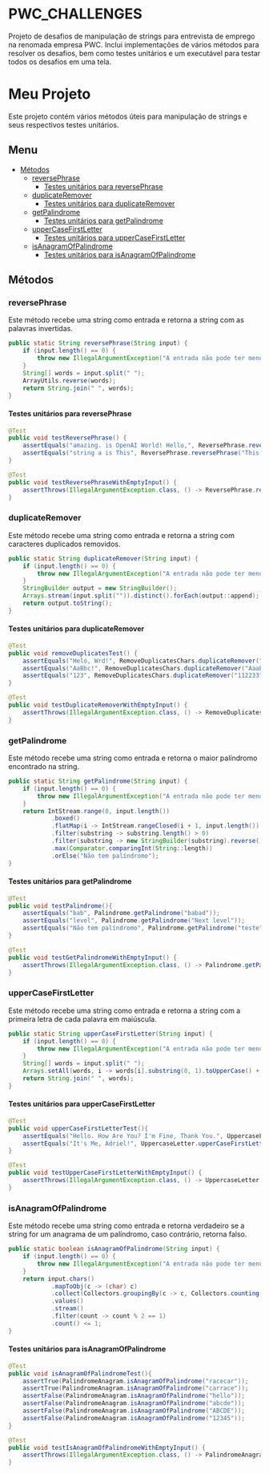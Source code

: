 # PWC_CHALLENGES
Projeto de desafios de manipulação de strings para entrevista de emprego na renomada empresa PWC. Inclui implementações de vários métodos para resolver os desafios, bem como testes unitários e um executável para testar todos os desafios em uma tela.


# Meu Projeto

Este projeto contém vários métodos úteis para manipulação de strings e seus respectivos testes unitários.

## Menu

- [Métodos](#métodos)
  - [reversePhrase](#reversephrase)
    - [Testes unitários para reversePhrase](#testes-unitários-para-reversephrase)
  - [duplicateRemover](#duplicateremover)
    - [Testes unitários para duplicateRemover](#testes-unitários-para-duplicateremover)
  - [getPalindrome](#getpalindrome)
    - [Testes unitários para getPalindrome](#testes-unitários-para-getpalindrome)
  - [upperCaseFirstLetter](#uppercasefirstletter)
    - [Testes unitários para upperCaseFirstLetter](#testes-unitários-para-uppercasefirstletter)
  - [isAnagramOfPalindrome](#isanagramofpalindrome)
    - [Testes unitários para isAnagramOfPalindrome](#testes-unitários-para-isanagramofpalindrome)

## Métodos

### reversePhrase

Este método recebe uma string como entrada e retorna a string com as palavras invertidas.

```java
public static String reversePhrase(String input) {
    if (input.length() == 0) {
        throw new IllegalArgumentException("A entrada não pode ter menos de 1 char");
    }
    String[] words = input.split(" ");
    ArrayUtils.reverse(words);
    return String.join(" ", words);
}
```

#### Testes unitários para reversePhrase

```java
@Test
public void testReversePhrase() {
    assertEquals("amazing. is OpenAI World! Hello,", ReversePhrase.reversePhrase("Hello, World! OpenAI is amazing."));
    assertEquals("string a is This", ReversePhrase.reversePhrase("This is a string"));
}

@Test
public void testReversePhraseWithEmptyInput() {
    assertThrows(IllegalArgumentException.class, () -> ReversePhrase.reversePhrase(""));
}
```

### duplicateRemover

Este método recebe uma string como entrada e retorna a string com caracteres duplicados removidos.

```java
public static String duplicateRemover(String input) {
    if (input.length() == 0) {
        throw new IllegalArgumentException("A entrada não pode ter menos de 1 char");
    }
    StringBuilder output = new StringBuilder();
    Arrays.stream(input.split("")).distinct().forEach(output::append);
    return output.toString();
}
```

#### Testes unitários para duplicateRemover

```java
@Test
public void removeDuplicatesTest() {
    assertEquals("Helo, Wrd!", RemoveDuplicatesChars.duplicateRemover("Hello, World!"));
    assertEquals("AaBbc!", RemoveDuplicatesChars.duplicateRemover("AaaBbbc!!"));
    assertEquals("123", RemoveDuplicatesChars.duplicateRemover("112233"));
}

@Test
public void testDuplicateRemoverWithEmptyInput() {
    assertThrows(IllegalArgumentException.class, () -> RemoveDuplicatesChars.duplicateRemover(""));
}
```

### getPalindrome

Este método recebe uma string como entrada e retorna o maior palíndromo encontrado na string.

```java
public static String getPalindrome(String input) {
    if (input.length() == 0) {
        throw new IllegalArgumentException("A entrada não pode ter menos de 1 char");
    }
    return IntStream.range(0, input.length())
            .boxed()
            .flatMap(i -> IntStream.rangeClosed(i + 1, input.length()).mapToObj(j -> input.substring(i, j)))
            .filter(substring -> substring.length() > 0)
            .filter(substring -> new StringBuilder(substring).reverse().toString().equals(substring))
            .max(Comparator.comparingInt(String::length))
            .orElse("Não tem palíndromo");
}
```

#### Testes unitários para getPalindrome

```java
@Test
public void testPalindrome(){
    assertEquals("bab", Palindrome.getPalindrome("babad"));
    assertEquals("level", Palindrome.getPalindrome("Next level"));
    assertEquals("Não tem palíndromo", Palindrome.getPalindrome("teste"));
}

@Test
public void testGetPalindromeWithEmptyInput() {
    assertThrows(IllegalArgumentException.class, () -> Palindrome.getPalindrome(""));
}
```

### upperCaseFirstLetter

Este método recebe uma string como entrada e retorna a string com a primeira letra de cada palavra em maiúscula.

```java
public static String upperCaseFirstLetter(String input) {
    if (input.length() == 0) {
        throw new IllegalArgumentException("A entrada não pode ter menos de 1 char");
    }
    String[] words = input.split(" ");
    Arrays.setAll(words, i -> words[i].substring(0, 1).toUpperCase() + words[i].substring(1));
    return String.join(" ", words);
}
```

#### Testes unitários para upperCaseFirstLetter

```java
@Test
public void upperCaseFirstLetterTest(){
    assertEquals("Hello. How Are You? I'm Fine, Thank You.", UppercaseLetter.upperCaseFirstLetter("hello. how are you? i'm fine, thank you."));
    assertEquals("It's Me, Adriel!", UppercaseLetter.upperCaseFirstLetter("it's me, adriel!"));
}

@Test
public void testUpperCaseFirstLetterWithEmptyInput() {
    assertThrows(IllegalArgumentException.class, () -> UppercaseLetter.upperCaseFirstLetter(""));
}
```

### isAnagramOfPalindrome

Este método recebe uma string como entrada e retorna verdadeiro se a string for um anagrama de um palíndromo, caso contrário, retorna falso.

```java
public static boolean isAnagramOfPalindrome(String input) {
    if (input.length() == 0) {
        throw new IllegalArgumentException("A entrada não pode ter menos de 1 char");
    }
    return input.chars()
            .mapToObj(c -> (char) c)
            .collect(Collectors.groupingBy(c -> c, Collectors.counting()))
            .values()
            .stream()
            .filter(count -> count % 2 == 1)
            .count() <= 1;
}
```

#### Testes unitários para isAnagramOfPalindrome

```java
@Test
public void isAnagramOfPalindromeTest(){
    assertTrue(PalindromeAnagram.isAnagramOfPalindrome("racecar"));
    assertTrue(PalindromeAnagram.isAnagramOfPalindrome("carrace"));
    assertFalse(PalindromeAnagram.isAnagramOfPalindrome("hello"));
    assertFalse(PalindromeAnagram.isAnagramOfPalindrome("abcde"));
    assertFalse(PalindromeAnagram.isAnagramOfPalindrome("ABCDE"));
    assertFalse(PalindromeAnagram.isAnagramOfPalindrome("12345"));
}

@Test
public void testIsAnagramOfPalindromeWithEmptyInput() {
    assertThrows(IllegalArgumentException.class, () -> PalindromeAnagram.isAnagramOfPalindrome(""));
}
```


